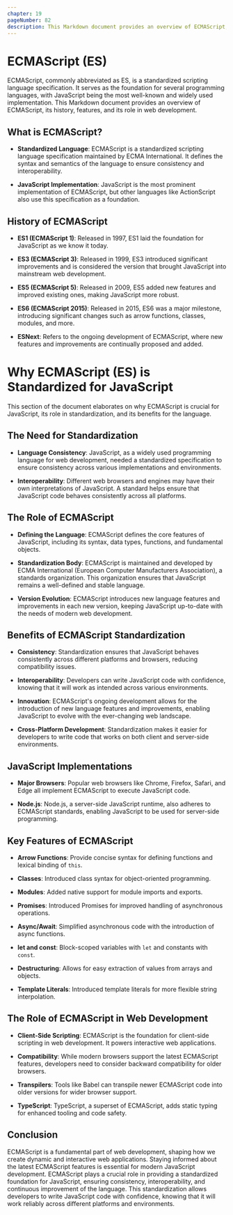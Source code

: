 ```yaml
---
chapter: 19
pageNumber: 82
description: This Markdown document provides an overview of ECMAScript, its history, features, and its role in web development.
---
```


# ECMAScript (ES)

ECMAScript, commonly abbreviated as ES, is a standardized scripting language specification. It serves as the foundation for several programming languages, with JavaScript being the most well-known and widely used implementation. This Markdown document provides an overview of ECMAScript, its history, features, and its role in web development.

## What is ECMAScript?

- **Standardized Language**: ECMAScript is a standardized scripting language specification maintained by ECMA International. It defines the syntax and semantics of the language to ensure consistency and interoperability.

- **JavaScript Implementation**: JavaScript is the most prominent implementation of ECMAScript, but other languages like ActionScript also use this specification as a foundation.

## History of ECMAScript

- **ES1 (ECMAScript 1)**: Released in 1997, ES1 laid the foundation for JavaScript as we know it today.

- **ES3 (ECMAScript 3)**: Released in 1999, ES3 introduced significant improvements and is considered the version that brought JavaScript into mainstream web development.

- **ES5 (ECMAScript 5)**: Released in 2009, ES5 added new features and improved existing ones, making JavaScript more robust.

- **ES6 (ECMAScript 2015)**: Released in 2015, ES6 was a major milestone, introducing significant changes such as arrow functions, classes, modules, and more.

- **ESNext**: Refers to the ongoing development of ECMAScript, where new features and improvements are continually proposed and added.

# Why ECMAScript (ES) is Standardized for JavaScript

This section of the document elaborates on why ECMAScript is crucial for JavaScript, its role in standardization, and its benefits for the language.

## The Need for Standardization

- **Language Consistency**: JavaScript, as a widely used programming language for web development, needed a standardized specification to ensure consistency across various implementations and environments. 

- **Interoperability**: Different web browsers and engines may have their own interpretations of JavaScript. A standard helps ensure that JavaScript code behaves consistently across all platforms.

## The Role of ECMAScript

- **Defining the Language**: ECMAScript defines the core features of JavaScript, including its syntax, data types, functions, and fundamental objects.

- **Standardization Body**: ECMAScript is maintained and developed by ECMA International (European Computer Manufacturers Association), a standards organization. This organization ensures that JavaScript remains a well-defined and stable language.

- **Version Evolution**: ECMAScript introduces new language features and improvements in each new version, keeping JavaScript up-to-date with the needs of modern web development.

## Benefits of ECMAScript Standardization

- **Consistency**: Standardization ensures that JavaScript behaves consistently across different platforms and browsers, reducing compatibility issues.

- **Interoperability**: Developers can write JavaScript code with confidence, knowing that it will work as intended across various environments.

- **Innovation**: ECMAScript's ongoing development allows for the introduction of new language features and improvements, enabling JavaScript to evolve with the ever-changing web landscape.

- **Cross-Platform Development**: Standardization makes it easier for developers to write code that works on both client and server-side environments.

## JavaScript Implementations

- **Major Browsers**: Popular web browsers like Chrome, Firefox, Safari, and Edge all implement ECMAScript to execute JavaScript code.

- **Node.js**: Node.js, a server-side JavaScript runtime, also adheres to ECMAScript standards, enabling JavaScript to be used for server-side programming.

## Key Features of ECMAScript

- **Arrow Functions**: Provide concise syntax for defining functions and lexical binding of `this`.

- **Classes**: Introduced class syntax for object-oriented programming.

- **Modules**: Added native support for module imports and exports.

- **Promises**: Introduced Promises for improved handling of asynchronous operations.

- **Async/Await**: Simplified asynchronous code with the introduction of async functions.

- **let and const**: Block-scoped variables with `let` and constants with `const`.

- **Destructuring**: Allows for easy extraction of values from arrays and objects.

- **Template Literals**: Introduced template literals for more flexible string interpolation.

## The Role of ECMAScript in Web Development

- **Client-Side Scripting**: ECMAScript is the foundation for client-side scripting in web development. It powers interactive web applications.

- **Compatibility**: While modern browsers support the latest ECMAScript features, developers need to consider backward compatibility for older browsers.

- **Transpilers**: Tools like Babel can transpile newer ECMAScript code into older versions for wider browser support.

- **TypeScript**: TypeScript, a superset of ECMAScript, adds static typing for enhanced tooling and code safety.

## Conclusion

ECMAScript is a fundamental part of web development, shaping how we create dynamic and interactive web applications. Staying informed about the latest ECMAScript features is essential for modern JavaScript development.
ECMAScript plays a crucial role in providing a standardized foundation for JavaScript, ensuring consistency, interoperability, and continuous improvement of the language. This standardization allows developers to write JavaScript code with confidence, knowing that it will work reliably across different platforms and environments.

